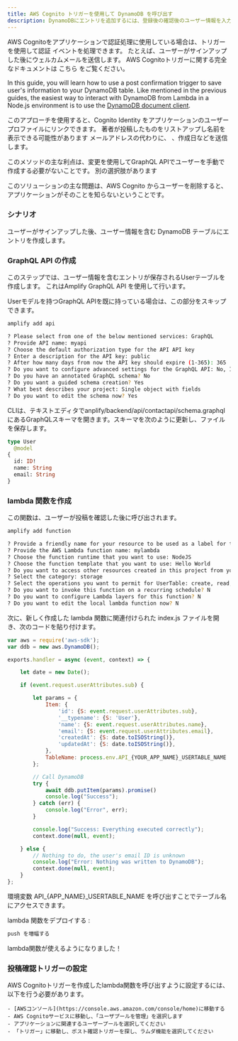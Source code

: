 ```yaml
---
title: AWS Cognito トリガーを使用して DynamoDB を呼び出す
description: DynamoDBにエントリを追加するには、登録後の確認後のユーザー情報を入力します。
---
```


AWS Cognitoをアプリケーションで認証処理に使用している場合は、トリガーを使用して認証 イベントを処理できます。 たとえば、ユーザーがサインアップした後にウェルカムメールを送信します。 AWS Cognitoトリガーに関する完全なドキュメントは こちら [](https://docs.aws.amazon.com/cognito/latest/developerguide/cognito-user-identity-pools-working-with-aws-lambda-triggers.html)をご覧ください。

In this guide, you will learn how to use a post confirmation trigger to save user's information to your DynamoDB table. Like mentioned in the previous guides, the easiest way to interact with DynamoDB from Lambda in a Node.js environment is to use the [DynamoDB document client](https://docs.aws.amazon.com/AWSJavaScriptSDK/latest/AWS/DynamoDB/DocumentClient.html).

このアプローチを使用すると、Cognito Identity をアプリケーションのユーザープロファイルにリンクできます。 著者が投稿したものをリストアップし名前を表示できる可能性があります メールアドレスの代わりに、 、作成日などを送信します。

このメソッドの主な利点は、変更を使用してGraphQL APIでユーザーを手動で作成する必要がないことです。 別の選択肢があります

このソリューションの主な問題は、AWS Cognito からユーザーを削除すると、アプリケーションがそのことを知らないということです。


### シナリオ

ユーザーがサインアップした後、ユーザー情報を含む DynamoDB テーブルにエントリを作成します。

### GraphQL API の作成

このステップでは、ユーザー情報を含むエントリが保存されるUserテーブルを作成します。 これはAmplify GraphQL API を使用して行います。

Userモデルを持つGraphQL APIを既に持っている場合は、この部分をスキップできます。

```sh
amplify add api

? Please select from one of the below mentioned services: GraphQL
? Provide API name: myapi
? Choose the default authorization type for the API API key
? Enter a description for the API key: public
? After how many days from now the API key should expire (1-365): 365
? Do you want to configure advanced settings for the GraphQL API: No, I am done.
? Do you have an annotated GraphQL schema? No
? Do you want a guided schema creation? Yes
? What best describes your project: Single object with fields
? Do you want to edit the schema now? Yes
```

CLIは、テキストエディタでanplify/backend/api/contactapi/schema.graphqlにあるGraphQLスキーマを開きます。スキーマを次のように更新し、ファイルを保存します。

```graphql
type User
  @model
{
  id: ID!
  name: String
  email: String
}
```


### lambda 関数を作成

この関数は、ユーザーが投稿を確認した後に呼び出されます。

```sh
amplify add function

? Provide a friendly name for your resource to be used as a label for this category in the project: mylambda
? Provide the AWS Lambda function name: mylambda
? Choose the function runtime that you want to use: NodeJS
? Choose the function template that you want to use: Hello World
? Do you want to access other resources created in this project from your Lambda function? Y
? Select the category: storage
? Select the operations you want to permit for UserTable: create, read, update, delete
? Do you want to invoke this function on a recurring schedule? N
? Do you want to configure Lambda layers for this function? N
? Do you want to edit the local lambda function now? N
```

次に、新しく作成した lambda 関数に関連付けられた index.js ファイルを開き、次のコードを貼り付けます。

```js
var aws = require('aws-sdk');
var ddb = new aws.DynamoDB();

exports.handler = async (event, context) => {

    let date = new Date();

    if (event.request.userAttributes.sub) {

        let params = {
            Item: {
                'id': {S: event.request.userAttributes.sub},
                '__typename': {S: 'User'},
                'name': {S: event.request.userAttributes.name},
                'email': {S: event.request.userAttributes.email},
                'createdAt': {S: date.toISOString()},
                'updatedAt': {S: date.toISOString()},
            },
            TableName: process.env.API_{YOUR_APP_NAME}_USERTABLE_NAME
        };

        // Call DynamoDB
        try {
            await ddb.putItem(params).promise()
            console.log("Success");
        } catch (err) {
            console.log("Error", err);
        }

        console.log("Success: Everything executed correctly");
        context.done(null, event);

    } else {
        // Nothing to do, the user's email ID is unknown
        console.log("Error: Nothing was written to DynamoDB");
        context.done(null, event);
    }
};
```

環境変数 API_{APP_NAME}_USERTABLE_NAME を呼び出すことでテーブル名にアクセスできます。


lambda 関数をデプロイする :

```sh
push を増幅する
```

lambda関数が使えるようになりました！

### 投稿確認トリガーの設定

AWS Cognitoトリガーを作成したlambda関数を呼び出すように設定するには、以下を行う必要があります。

    - [AWSコンソール](https://console.aws.amazon.com/console/home)に移動する
    - AWS Cognitoサービスに移動し、「ユーザプールを管理」を選択します
    - アプリケーションに関連するユーザープールを選択してください
    - 「トリガー」に移動し、ポスト確認トリガーを探し、ラムダ機能を選択してください
